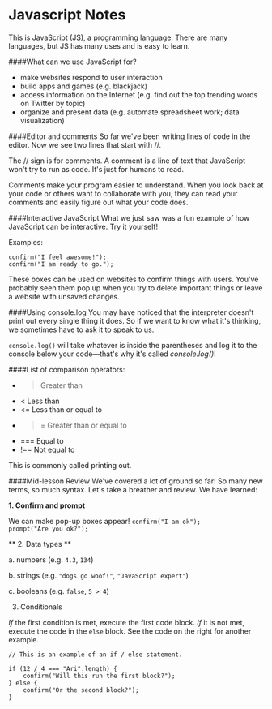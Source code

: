 Javascript Notes
================

This is JavaScript (JS), a programming language. There are many languages, but JS has many uses and is easy to learn.

####What can we use JavaScript for?

   * make websites respond to user interaction
   * build apps and games (e.g. blackjack)
   * access information on the Internet (e.g. find out the top trending words on Twitter by topic)
   * organize and present data (e.g. automate spreadsheet work; data visualization)


####Editor and comments
So far we've been writing lines of code in the editor. Now we see two lines that start with //.

The // sign is for comments. A comment is a line of text that JavaScript won't try to run as code. It's just for humans to read.

Comments make your program easier to understand. When you look back at your code or others want to collaborate with you, they can read your comments and easily figure out what your code does.


####Interactive JavaScript
What we just saw was a fun example of how JavaScript can be interactive. Try it yourself!

Examples:

```confirm("I feel awesome!");```  
```confirm("I am ready to go.");```

These boxes can be used on websites to confirm things with users. You've probably seen them pop up when you try to delete important things or leave a website with unsaved changes.


####Using console.log
You may have noticed that the interpreter doesn't print out every single thing it does. So if we want to know what it's thinking, we sometimes have to ask it to speak to us.

```console.log()``` will take whatever is inside the parentheses and log it to the console below your code—that's why it's called *console.log()*!


####List of comparison operators:

  * > Greater than
  * < Less than
  * <= Less than or equal to
  * >= Greater than or equal to
  * === Equal to
  * !== Not equal to

This is commonly called printing out.

####Mid-lesson Review
We've covered a lot of ground so far! So many new terms, so much syntax. Let's take a breather and review. We have learned:

**1. Confirm and prompt**

We can make pop-up boxes appear! 
```confirm("I am ok");```  
```prompt("Are you ok?");```

** 2. Data types **

  a. numbers (e.g. ```4.3```, ```134```)

  b. strings (e.g. ```"dogs go woof!"```, ```"JavaScript expert"```)

  c. booleans (e.g. ```false```, ```5 > 4```)

3. Conditionals

*If* the first condition is met, execute the first code block. *If* it is not met, execute the code in the ```else``` block. See the code on the right for another example.

```
// This is an example of an if / else statement.

if (12 / 4 === "Ari".length) {
    confirm("Will this run the first block?");
} else {
    confirm("Or the second block?");
}
```
